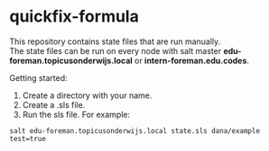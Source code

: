 # quickfix-formula
This repository contains state files that are run manually.  
The state files can be run on every node with salt master **edu-foreman.topicusonderwijs.local** or **intern-foreman.edu.codes**.

Getting started:
1. Create a directory with your name.
2. Create a .sls file.
3. Run the sls file. For example: 

```salt edu-foreman.topicusonderwijs.local state.sls dana/example test=true```

